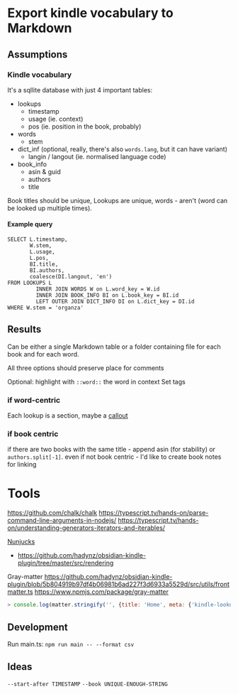 # Export kindle vocabulary to Markdown

## Assumptions
### Kindle vocabulary
It's a sqllite database with just 4 important tables:
- lookups
  - timestamp
  - usage (ie. context)
  - pos (ie. position in the book, probably)
- words
  - stem
- dict_inf (optional, really, there's also `words.lang`, but it can have variant)
  - langin / langout (ie. normalised language code)
- book_info
  - asin & guid
  - authors
  - title

Book titles should be unique, Lookups are unique, words - aren't (word can be looked up multiple times).

#### Example query
```sqlite
SELECT L.timestamp,
       W.stem,
       L.usage,
       L.pos,
       BI.title,
       BI.authors,
       coalesce(DI.langout, 'en')
FROM LOOKUPS L
         INNER JOIN WORDS W on L.word_key = W.id
         INNER JOIN BOOK_INFO BI on L.book_key = BI.id
         LEFT OUTER JOIN DICT_INFO DI on L.dict_key = DI.id
WHERE W.stem = 'organza'
```

## Results
Can be either a single Markdown table or a folder containing file for each book and for each word.

All three options should preserve place for comments

Optional: highlight with `::word::` the word in context
Set tags

### if word-centric
Each lookup is a section, maybe a [callout](https://help.obsidian.md/How+to/Use+callouts)

### if book centric
if there are two books with the same title - append asin (for stability) or `authors.split[-1]`.
even if not book centric - I'd like to create book notes for linking

# Tools
https://github.com/chalk/chalk
https://typescript.tv/hands-on/parse-command-line-arguments-in-nodejs/
https://typescript.tv/hands-on/understanding-generators-iterators-and-iterables/

[Nunjucks](https://mozilla.github.io/nunjucks/api.html)
  - https://github.com/hadynz/obsidian-kindle-plugin/tree/master/src/rendering

Gray-matter
https://github.com/hadynz/obsidian-kindle-plugin/blob/5b804919b97df4b06981b6ad227f3d6933a5529d/src/utils/frontmatter.ts
https://www.npmjs.com/package/gray-matter

```javascript
> console.log(matter.stringify('', {title: 'Home', meta: {'kindle-lookup-id': 123} }));
```


## Development

Run main.ts: `npm run main -- --format csv`


## Ideas
`--start-after TIMESTAMP`
`--book UNIQUE-ENOUGH-STRING`